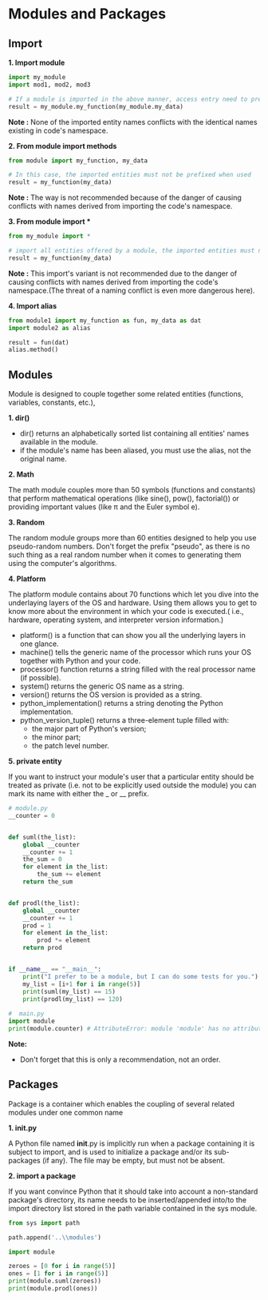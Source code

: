 # Modules and Packages

## Import

**1. Import module**

```python
import my_module
import mod1, mod2, mod3

# If a module is imported in the above manner, access entry need to prefix with module name.
result = my_module.my_function(my_module.my_data)
```
**Note :** None of the imported entity names conflicts with the identical names existing in code's namespace.


**2. From module import methods**
```python
from module import my_function, my_data

# In this case, the imported entities must not be prefixed when used
result = my_function(my_data)
```

**Note :** The way is not recommended because of the danger of causing conflicts with names derived from importing the code's namespace.



**3. From module import \***
```python
from my_module import *

# import all entities offered by a module, the imported entities must not be prefixed when used
result = my_function(my_data)
```

**Note :** This import's variant is not recommended due to the danger of causing conflicts with names derived from importing the code's namespace.(The threat of a naming conflict is even more dangerous here).

**4. Import alias**
```python
from module1 import my_function as fun, my_data as dat
import module2 as alias

result = fun(dat)
alias.method()
```

## Modules

Module is designed to couple together some related entities (functions, variables, constants, etc.),

**1. dir()**

- dir() returns an alphabetically sorted list containing all entities' names available in the module.
- if the module's name has been aliased, you must use the alias, not the original name. 

**2. Math**

The math module couples more than 50 symbols (functions and constants) that perform mathematical operations (like sine(), pow(), factorial()) or providing important values (like π and the Euler symbol e).

**3. Random**

The random module groups more than 60 entities designed to help you use pseudo-random numbers. Don't forget the prefix "pseudo", as there is no such thing as a real random number when it comes to generating them using the computer's algorithms.

**4. Platform**

The platform module contains about 70 functions which let you dive into the underlaying layers of the OS and hardware. Using them allows you to get to know more about the environment in which your code is executed.( i.e., hardware, operating system, and interpreter version information.)

- platform() is a function that can show you all the underlying layers in one glance.
- machine()  tells the generic name of the processor which runs your OS together with Python and your code.
- processor() function returns a string filled with the real processor name (if possible). 
- system() returns the generic OS name as a string.
- version() returns the OS version is provided as a string.
- python_implementation() returns a string denoting the Python implementation.
- python_version_tuple() returns a three-element tuple filled with:
    - the major part of Python's version;
    - the minor part;
    - the patch level number.

**5. private entity**

If you want to instruct your module's user that a particular entity should be treated as private (i.e. not to be explicitly used outside the module) you can mark its name with either the _ or __ prefix.
```python
# module.py
__counter = 0


def suml(the_list):
    global __counter
    __counter += 1
    the_sum = 0
    for element in the_list:
        the_sum += element
    return the_sum


def prodl(the_list):
    global __counter    
    __counter += 1
    prod = 1
    for element in the_list:
        prod *= element
    return prod


if __name__ == "__main__":
    print("I prefer to be a module, but I can do some tests for you.")
    my_list = [i+1 for i in range(5)]
    print(suml(my_list) == 15)
    print(prodl(my_list) == 120)
    
#  main.py
import module
print(module.counter) # AttributeError: module 'module' has no attribute 'counter'
```

**Note:**

- Don't forget that this is only a recommendation, not an order.



## Packages

Package is a container which enables the coupling of several related modules under one common name

**1. __init__.py**

A Python file named __init__.py is implicitly run when a package containing it is subject to import, and is used to initialize a package and/or its sub-packages (if any). The file may be empty, but must not be absent.

**2. import a package**

If you want convince Python that it should take into account a non-standard package's directory, its name needs to be inserted/appended into/to the import directory list stored in the path variable contained in the sys module.

```python
from sys import path

path.append('..\\modules')

import module

zeroes = [0 for i in range(5)]
ones = [1 for i in range(5)]
print(module.suml(zeroes))
print(module.prodl(ones))
```





